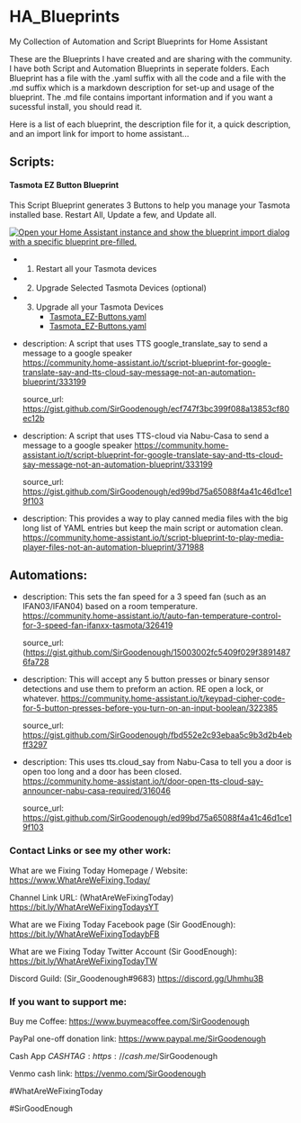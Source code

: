 # HA_Blueprints
My Collection of Automation and Script Blueprints for Home Assistant

These are the Blueprints I have created and are sharing with the community.  I have both Script and Automation Blueprints in seperate folders.  Each Blueprint has a file with the .yaml suffix with all the code and a file with the .md suffix which is a markdown description for set-up and usage of the blueprint.  The .md file contains important information and if you want a sucessful install, you should read it.

Here is a list of each blueprint, the description file for it, a quick description, and an import link for import to home assistant...

## Scripts:
#### Tasmota EZ Button Blueprint

This Script Blueprint generates 3 Buttons to help you manage your Tasmota installed base.  Restart All, Update a few, and Update all.

[![Open your Home Assistant instance and show the blueprint import dialog with a specific blueprint pre-filled.](https://my.home-assistant.io/badges/blueprint_import.svg)](https://my.home-assistant.io/redirect/blueprint_import/?blueprint_url=https%3A%2F%2Fgithub.com%2FSirGoodenough%2FHA_Blueprints%2Fblob%2Fmaster%2FScripts%2FTasmota_EZ-Buttons.yaml)

* 1) Restart all your Tasmota devices
* 2) Upgrade Selected Tasmota Devices (optional)
* 3) Upgrade all your Tasmota Devices
     * [Tasmota_EZ-Buttons.yaml](https://github.com/SirGoodenough/HA_Blueprints/blob/master/Scripts/Tasmota_EZ-Buttons.md)
     * [Tasmota_EZ-Buttons.yaml](https://github.com/SirGoodenough/HA_Blueprints/blob/master/Scripts/Tasmota_EZ-Buttons.yaml)

* description: A script that uses TTS google_translate_say to send a message to a google speaker  
    https://community.home-assistant.io/t/script-blueprint-for-google-translate-say-and-tts-cloud-say-message-not-an-automation-blueprint/333199 

    source_url: https://gist.github.com/SirGoodenough/ecf747f3bc399f088a13853cf80ec12b 
* description: A script that uses TTS-cloud via Nabu-Casa to send a message to a google speaker 
    https://community.home-assistant.io/t/script-blueprint-for-google-translate-say-and-tts-cloud-say-message-not-an-automation-blueprint/333199 

    source_url: https://gist.github.com/SirGoodenough/ed99bd75a65088f4a41c46d1ce19f103 
* description: This provides a way to play canned media files with the big long list of YAML entries but keep the main script or automation clean. 
    https://community.home-assistant.io/t/script-blueprint-to-play-media-player-files-not-an-automation-blueprint/371988 


## Automations:

* description: This sets the fan speed for a 3 speed fan (such as an IFAN03/IFAN04) based on a room temperature. 
    https://community.home-assistant.io/t/auto-fan-temperature-control-for-3-speed-fan-ifanxx-tasmota/326419 

    source_url: (https://gist.github.com/SirGoodenough/15003002fc5409f029f38914876fa728 
* description: This will accept any 5 button presses or binary sensor detections and use them to preform an action.  RE open a lock, or whatever.
    https://community.home-assistant.io/t/keypad-cipher-code-for-5-button-presses-before-you-turn-on-an-input-boolean/322385 

    source_url: https://gist.github.com/SirGoodenough/fbd552e2c93ebaa5c9b3d2b4ebff3297 
* description: This uses tts.cloud_say from Nabu-Casa to tell you a door is open too long and a door has been closed.  
    https://community.home-assistant.io/t/door-open-tts-cloud-say-announcer-nabu-casa-required/316046 

    source_url: https://gist.github.com/SirGoodenough/ed99bd75a65088f4a41c46d1ce19f103 
    

### Contact Links or see my other work:

What are we Fixing Today Homepage / Website: https://www.WhatAreWeFixing.Today/

Channel Link URL: (WhatAreWeFixingToday) https://bit.ly/WhatAreWeFixingTodaysYT

What are we Fixing Today Facebook page (Sir GoodEnough): https://bit.ly/WhatAreWeFixingTodaybFB

What are we Fixing Today Twitter Account (Sir GoodEnough): https://bit.ly/WhatAreWeFixingTodayTW

Discord Guild: (Sir_Goodenough#9683) https://discord.gg/Uhmhu3B

### If you want to support me:

Buy me Coffee: https://www.buymeacoffee.com/SirGoodenough

PayPal one-off donation link: https://www.paypal.me/SirGoodenough

Cash App $CASHTAG: https://cash.me/$SirGoodenough

Venmo cash link: https://venmo.com/SirGoodenough

#WhatAreWeFixingToday

#SirGoodEnough